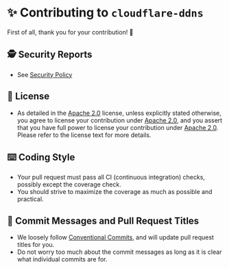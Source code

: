 # ✨ Contributing to `cloudflare-ddns`

First of all, thank you for your contribution! 🤗

## 🕵️ Security Reports

- See [Security Policy](./SECURITY.markdown)

## 📜 License

- As detailed in the [Apache 2.0](./LICENSE) license, unless explicitly stated otherwise, you agree to license your contribution under [Apache 2.0](./LICENSE), and you assert that you have full power to license your contribution under [Apache 2.0](./LICENSE). Please refer to the license text for more details.

## ⌨️ Coding Style

- Your pull request must pass all CI (continuous integration) checks, possibly except the coverage check.
- You should strive to maximize the coverage as much as possible and practical.

## 📑 Commit Messages and Pull Request Titles

- We loosely follow [Conventional Commits](https://www.conventionalcommits.org/en/v1.0.0/), and will update pull request titles for you.
- Do not worry too much about the commit messages as long as it is clear what individual commits are for.
